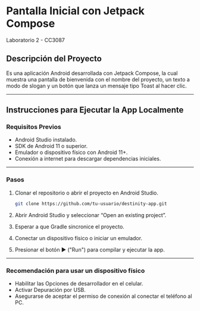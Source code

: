 # Pantalla Inicial con Jetpack Compose

Laboratorio 2 - CC3087

## Descripción del Proyecto

Es una aplicación Android desarrollada con Jetpack Compose, la cual muestra una pantalla de bienvenida con el nombre del proyecto, un texto a modo de slogan y un botón que lanza un mensaje tipo Toast al hacer clic.

---

## Instrucciones para Ejecutar la App Localmente

### Requisitos Previos

- Android Studio instalado.
- SDK de Android 11 o superior.
- Emulador o dispositivo físico con Android 11+.
- Conexión a internet para descargar dependencias iniciales.

---

### Pasos

1. Clonar el repositorio o abrir el proyecto en Android Studio.

    ```bash
    git clone https://github.com/tu-usuario/destinity-app.git
    ```

2. Abrir Android Studio y seleccionar “Open an existing project”.

3. Esperar a que Gradle sincronice el proyecto.

4. Conectar un dispositivo físico o iniciar un emulador.

5. Presionar el botón ▶️ ("Run") para compilar y ejecutar la app.

---

### Recomendación para usar un dispositivo físico

- Habilitar las Opciones de desarrollador en el celular.  
- Activar Depuración por USB.  
- Asegurarse de aceptar el permiso de conexión al conectar el teléfono al PC.



